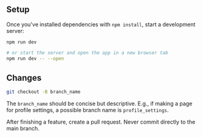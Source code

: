 #

## Setup

Once you've installed dependencies with `npm install`, start a development server:

```bash
npm run dev

# or start the server and open the app in a new browser tab
npm run dev -- --open
```

## Changes

```bash
git checkout -B branch_name
```

The `branch_name` should be concise but descriptive. E.g., if making a page for profile settings, a possible branch name is `profile_settings`.

After finishing a feature, create a pull request. Never commit directly to the main branch.